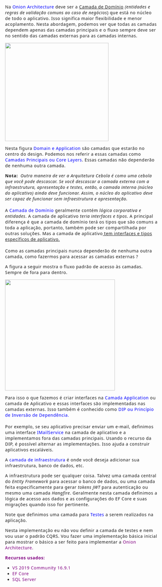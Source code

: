 <p><span style="letter-spacing: 0.05em"><font face="Segoe UI">Na
<font color="#0000FF">Onion Architecture</font> deve ser a <u>Camada de Domínio</u>
<i>(entidades e regras de validação comuns ao caso de negócios</i>) que está no 
núcleo de todo o aplicativo. Isso significa maior flexibilidade e menor 
acoplamento. Nesta abordagem, podemos ver que todas as camadas dependem apenas 
das camadas principais e o fluxo sempre deve ser no sentido das camadas externas 
para as camadas internas.</font></span></p>
<p>
<img border="0" src="![image](https://user-images.githubusercontent.com/74432649/159140292-606ec486-f3a3-4fb1-9fc8-2e67e47dab90.png)" width="340" height="323" class="responsive"></p>
<p><span style="letter-spacing: 0.05em"><font face="Segoe UI">Nesta figura<font color="#0000FF"> 
Domain e Application</font> são camadas que estarão no centro do design. Podemos 
nos referir a essas camadas como <font color="#0000FF">Camadas Principais ou 
Core Layers</font>. Essas camadas não dependerão de nenhuma outra camada.</font></span></p>
<p><span style="letter-spacing: 0.05em"><font face="Segoe UI"><b>Nota:</b>&nbsp;
<i>Outra maneira de ver a Arquitetura Cebola é como uma cebola que você pode 
descascar. Se você descascar a camada externa com a infraestrutura, apresentação 
e testes, então, a camada interna (núcleo do aplicativo) ainda deve funcionar. 
Assim, o núcleo do aplicativo deve ser capaz de funcionar sem infraestrutura e 
apresentação.<br>
</i>
<br>
A <font color="#0000FF">Camada de Domínio</font> geralmente contém <i>lógica corporativa e entidades</i>. A camada 
de aplicativo<i> teria interfaces e tipos</i>. A principal diferença é que a camada de 
domínio terá os tipos que são comuns a toda a aplicação, portanto, também pode 
ser compartilhada por outras soluções. Mas a camada de aplicativo<u> tem interfaces 
e tipos específicos de aplicativo. </u> <br>
<br>
Como as camadas principais nunca dependerão de nenhuma outra camada, como 
fazermos para acessar as camadas externas ?</font></span></p>
<p><span style="letter-spacing: 0.05em"><font face="Segoe UI">A figura a seguir 
mostra o fluxo padrão de acesso às camadas. Sempre de fora para dentro.</font></span></p>
<p>
<img border="0" src="aspc_implonion1y.png" width="361" height="365" class="responsive"></p>
<p><span style="letter-spacing: 0.05em"><font face="Segoe UI">Para isso o que 
fazemos é criar interfaces na <font color="#0000FF">Camada Application</font> ou 
camada de Aplicativo e essas interfaces são implementadas nas camadas externas. 
Isso também é conhecido como <font color="#0000FF">DIP ou Princípio de Inversão 
de Dependência.</font><br>
<br>
Por exemplo, se seu aplicativo precisar enviar um e-mail, definimos uma 
interface <font color="#0000FF">IMailService</font> na camada de aplicativo e a 
implementamos fora das camadas principais. Usando o recurso da DIP, é possível 
alternar as implementações. Isso ajuda a construir aplicativos escaláveis.</font></span></p>
<p><span style="letter-spacing: 0.05em"><font face="Segoe UI">A<font color="#0000FF"> camada de 
infraestrutura</font> é onde você deseja adicionar sua infraestrutura, banco de 
dados, etc.</font></span></p>
<p><span style="letter-spacing: 0.05em"><font face="Segoe UI">A infraestrutura 
pode ser qualquer coisa. Talvez uma camada central do <i>Entity Framework</i> 
para acessar o banco de dados, ou uma camada feita especificamente para gerar <i>
tokens JWT</i> para autenticação ou mesmo uma camada <i>Hangfire</i>. Geralmente 
nesta camada definimos a lógica de acesso aos dados e as configurações do EF 
Core e suas migrações quando isso for pertinente.</font></span></p>
<p><span style="letter-spacing: 0.05em"><font face="Segoe UI">Note que definimos 
uma camada para <font color="#0000FF">Testes</font> a serem realizados na aplicação.</font></span></p>
<p><span style="letter-spacing: 0.05em"><font face="Segoe UI">Nesta 
implementação eu não vou definir a camada de testes e nem vou usar o padrão CQRS. 
Vou fazer uma implementação básica inicial para mostrar o básico a ser feito 
para implementar a <font color="#800080">Onion Architecture.</font></font></span></p>
<p><span style="letter-spacing: 0.05em; font-weight: 700">
<font face="Segoe UI" color="#800080">Recursos usados:</font></span></p>
<ul>
	<li><span style="letter-spacing: 0.05em">
	<font face="Segoe UI" color="#800080">VS 2019 Community 16.9.1</font></span></li>
	<li><span style="letter-spacing: 0.05em">
	<font face="Segoe UI" color="#800080">EF Core</font></span></li>
	<li><span style="letter-spacing: 0.05em">
	<font face="Segoe UI" color="#800080">SQL Server</font></span></li>
</ul>
<p><span style="letter-spacing: 0.05em; font-weight: 700">
